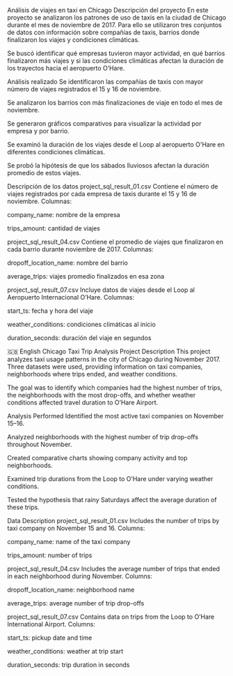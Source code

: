 Análisis de viajes en taxi en Chicago
Descripción del proyecto
En este proyecto se analizaron los patrones de uso de taxis en la ciudad de Chicago durante el mes de noviembre de 2017. Para ello se utilizaron tres conjuntos de datos con información sobre compañías de taxis, barrios donde finalizaron los viajes y condiciones climáticas.

Se buscó identificar qué empresas tuvieron mayor actividad, en qué barrios finalizaron más viajes y si las condiciones climáticas afectan la duración de los trayectos hacia el aeropuerto O’Hare.

Análisis realizado
Se identificaron las compañías de taxis con mayor número de viajes registrados el 15 y 16 de noviembre.

Se analizaron los barrios con más finalizaciones de viaje en todo el mes de noviembre.

Se generaron gráficos comparativos para visualizar la actividad por empresa y por barrio.

Se examinó la duración de los viajes desde el Loop al aeropuerto O'Hare en diferentes condiciones climáticas.

Se probó la hipótesis de que los sábados lluviosos afectan la duración promedio de estos viajes.

Descripción de los datos
project_sql_result_01.csv
Contiene el número de viajes registrados por cada empresa de taxis durante el 15 y 16 de noviembre.
Columnas:

company_name: nombre de la empresa

trips_amount: cantidad de viajes

project_sql_result_04.csv
Contiene el promedio de viajes que finalizaron en cada barrio durante noviembre de 2017.
Columnas:

dropoff_location_name: nombre del barrio

average_trips: viajes promedio finalizados en esa zona

project_sql_result_07.csv
Incluye datos de viajes desde el Loop al Aeropuerto Internacional O’Hare.
Columnas:

start_ts: fecha y hora del viaje

weather_conditions: condiciones climáticas al inicio

duration_seconds: duración del viaje en segundos

🇬🇧 English
Chicago Taxi Trip Analysis
Project Description
This project analyzes taxi usage patterns in the city of Chicago during November 2017. Three datasets were used, providing information on taxi companies, neighborhoods where trips ended, and weather conditions.

The goal was to identify which companies had the highest number of trips, the neighborhoods with the most drop-offs, and whether weather conditions affected travel duration to O’Hare Airport.

Analysis Performed
Identified the most active taxi companies on November 15–16.

Analyzed neighborhoods with the highest number of trip drop-offs throughout November.

Created comparative charts showing company activity and top neighborhoods.

Examined trip durations from the Loop to O’Hare under varying weather conditions.

Tested the hypothesis that rainy Saturdays affect the average duration of these trips.

Data Description
project_sql_result_01.csv
Includes the number of trips by taxi company on November 15 and 16.
Columns:

company_name: name of the taxi company

trips_amount: number of trips

project_sql_result_04.csv
Includes the average number of trips that ended in each neighborhood during November.
Columns:

dropoff_location_name: neighborhood name

average_trips: average number of trip drop-offs

project_sql_result_07.csv
Contains data on trips from the Loop to O’Hare International Airport.
Columns:

start_ts: pickup date and time

weather_conditions: weather at trip start

duration_seconds: trip duration in seconds



